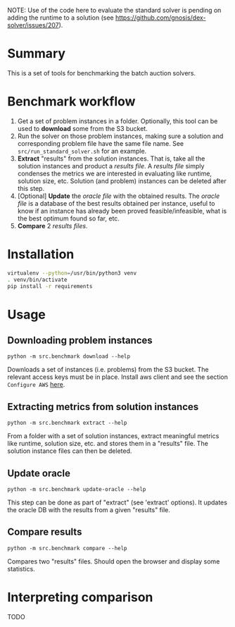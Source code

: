 NOTE: Use of the code here to evaluate the standard solver is pending on adding the runtime to a solution (see https://github.com/gnosis/dex-solver/issues/207).

# Summary

This is a set of tools for benchmarking the batch auction solvers.

# Benchmark workflow

1. Get a set of problem instances in a folder. Optionally, this tool can be used to **download** some from the S3 bucket.
2. Run the solver on those problem instances, making sure a solution and corresponding problem file have the same file name. See `src/run_standard_solver.sh` for an example.
3. **Extract** "results" from the solution instances. That is, take all the solution instances and product a *results file*. A *results file* simply condenses the metrics we are interested in evaluating like runtime, solution size, etc. Solution (and problem) instances can be deleted after this step.
4. [Optional] **Update** the *oracle file* with the obtained results. The *oracle file* is a database of the best results obtained per instance, useful to know if an instance has already been proved feasible/infeasible, what is the best optimum found so far, etc. 
5. **Compare** 2 *results files*.   

# Installation

```bash
virtualenv --python=/usr/bin/python3 venv
. venv/bin/activate
pip install -r requirements
```

# Usage

## Downloading problem instances

```python3
python -m src.benchmark download --help
```

Downloads a set of instances (i.e. problems) from the S3 bucket. The relevant access keys must be in place. Install aws client and see the section `Configure AWS` [here](https://gitlab.gnosisdev.com/devops/gnosis-staging). 


## Extracting metrics from solution instances

```python3
python -m src.benchmark extract --help
```

From a folder with a set of solution instances, extract meaningful metrics like runtime, solution size, etc. and stores them in a "results" file. The solution instance files can then be deleted.


## Update oracle

```python3
python -m src.benchmark update-oracle --help
```

This step can be done as part of "extract" (see 'extract' options). It updates the oracle DB with the results from a given "results" file.

## Compare results

```python3
python -m src.benchmark compare --help
```

Compares two "results" files. Should open the browser and display some statistics.

# Interpreting comparison

TODO
